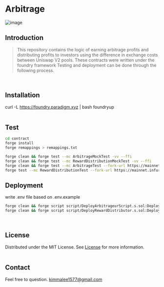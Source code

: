 # Arbitrage

![image](https://github.com/dik654/Arbitage/assets/33992354/4b4d5235-5915-4a41-ad91-75d0d5fa8f80)

## Introduction
> This repository contains the logic of earning arbitrage profits and distributing profits to investors using the difference in exchange costs between Uniswap V2 pools.
These contracts were written under the foundry framework
Testing and deployment can be done through the following process.

<br/>

## Installation
curl -L https://foundry.paradigm.xyz | bash
foundryup
<br/><br/>

## Test
```bash
cd contract
forge install
forge remappings > remappings.txt

forge clean && forge test --mc ArbitrageMockTest -vv --ffi
forge clean && forge test --mc RewardDistributionMockTest -vv --ffi
forge clean && forge test --mc ArbitrageTest --fork-url https://mainnet.infura.io/v3/<API_KEY> -vv --ffi
forge test --mc RewardDistributionTest --fork-url https://mainnet.infura.io/v3/<API_KEY> -vv --ffi
```

## Deployment
write .env file based on .env.example
```bash
forge clean && forge script script/DeployArbitrageurScript.s.sol:DeployArbitrageurScript --rpc-url https://eth-sepolia.g.alchemy.com/v2/<API_KEY> --sender <PUBLIC_ADDRESS> --ffi --broadcast
forge clean && forge script script/DeployRewardDistributor.s.sol:DeployRewardDistributorScript --rpc-url https://eth-sepolia.g.alchemy.com/v2/<API_KEY> --sender <PUBLIC_ADDRESS> --ffi --broadcast
```
<br>

## License
Distributed under the MIT License. See [License](https://github.com/dik654/Arbitage/blob/main/LICENSE) for more information.
<br><br>

## Contact
Feel free to question. kimmalee1577@gmail.com

